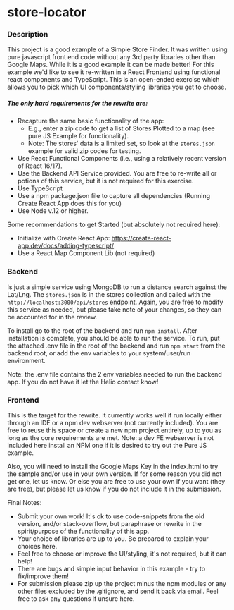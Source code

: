 # store-locator

### Description

This project is a good example of a Simple Store Finder. It was written using pure javascript
front end code without any 3rd party libraries other than Google Maps. While it is a good example it can be made
better! For this example we'd like to see it re-written in a React Frontend using functional react components
and TypeScript. This is an open-ended exercise which allows you to pick which UI components/styling libraries you get
to choose. 

##### The only hard requirements for the rewrite are:

- Recapture the same basic functionality of the app:
    - E.g., enter a zip code to get a list of Stores Plotted to a map (see pure JS Example for functionality).
    - Note: The stores' data is a limited set, so look at the `stores.json` example for valid zip codes for testing.
- Use React Functional Components (i.e., using a relatively recent version of React 16/17).
- Use the Backend API Service provided. You are free to re-write all or potions of this service, but it is not required
for this exercise.
- Use TypeScript
- Use a npm package.json file to capture all dependencies (Running Create React App does this for you)
- Use Node v.12 or higher.

Some recommendations to get Started (but absolutely not required here):
- Initialize with Create React App: https://create-react-app.dev/docs/adding-typescript/
- Use a React Map Component Lib (not required)

### Backend
Is just a simple service using MongoDB to run a distance search against the Lat/Lng. The `stores.json` is in the stores
collection and called with the `http://localhost:3000/api/stores` endpoint. Again, you are free to modify this service
as needed, but please take note of your changes, so they can be accounted for in the review.

To install go to the root of the backend and run `npm install`. After installation is complete, you should be able to
run the service.
To run, put the attached .env file in the root of the backend and run `npm start` from the backend root, or add the
env variables to your system/user/run environment.

Note: the .env file contains the 2 env variables needed to run the backend app. If you do not have it let the Helio
contact know!

### Frontend
This is the target for the rewrite. It currently works well if run locally either through an IDE or a npm dev webserver
(not currently included). You are free to reuse this space or create a new npm project entirely, up to you as long as
the core requirements are met. Note: a dev FE webserver is not included here install an NPM one if it is desired to try
out the Pure JS example.

Also, you will need to install the Google Maps Key in the index.html to try the sample and/or use in your own version. 
If for some reason you did not get one, let us know. Or else you are free to use your own if you want (they are free), 
but please let us know if you do not include it in the submission.

Final Notes:

- Submit your own work! It's ok to use code-snippets from the old version, and/or stack-overflow, but paraphrase or 
rewrite in the spirit/purpose of the functionality of this app.
- Your choice of libraries are up to you. Be prepared to explain your choices here.
- Feel free to choose or improve the UI/styling, it's not required, but it can help!
- There are bugs and simple input behavior in this example - try to fix/improve them!
- For submission please zip up the project minus the npm modules or any other files excluded by the .gitignore, 
  and send it back via email. Feel free to ask any questions if unsure here.
